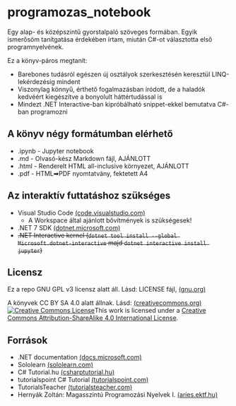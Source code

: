 # programozas_notebook

Egy alap- és középszintű gyorstalpaló szöveges formában. Egyik ismerősöm tanítgatása érdekében írtam, miután C#-ot választotta első programnyelvének.

Ez a könyv-páros megtanít:

* Barebones tudásról egészen új osztályok szerkesztésén keresztül LINQ-lekérdezésig mindent
* Viszonylag könnyű, érthető fogalmazásban íródott, de a haladók kedvéért kiegészítve a bonyolult háttértudással is
* Mindezt .NET Interactive-ban kipróbálható snippet-ekkel bemutatva C#-ban programozni

## A könyv négy formátumban elérhető

* .ipynb - Jupyter notebook
* .md - Olvasó-kész Markdown fájl, AJÁNLOTT
* .html - Renderelt HTML all-inclusive környezet, AJÁNLOTT
* .pdf - HTML➡PDF nyomtatvány, fektetett A4

## Az interaktív futtatáshoz szükséges

* Visual Studio Code [(code.visualstudio.com)](https://code.visualstudio.com/)
  * A Workspace által ajánlott bővítmények is szükségesek!
* .NET 7 SDK [(dotnet.microsoft.com)](https://dotnet.microsoft.com/download/dotnet/7.0)
* ~~.NET Interactive kernel (`dotnet tool install --global Microsoft.dotnet-interactive` majd `dotnet interactive install jupyter`)~~

## Licensz

Ez a repo GNU GPL v3 licensz alatt áll. Lásd: LICENSE fájl, [(gnu.org)](https://www.gnu.org/licenses/gpl-3.0.html)

A könyvek CC BY SA 4.0 alatt állnak. Lásd: [(creativecommons.org)](https://creativecommons.org/licenses/by-sa/4.0/)  
<a rel="license" href="http://creativecommons.org/licenses/by-sa/4.0/"><img alt="Creative Commons License" style="border-width:0" src="https://i.creativecommons.org/l/by-sa/4.0/88x31.png" /></a>This work is licensed under a <a rel="license" href="http://creativecommons.org/licenses/by-sa/4.0/">Creative Commons Attribution-ShareAlike 4.0 International License</a>.

## Források

* .NET documentation [(docs.microsoft.com)](https://docs.microsoft.com/en-us/dotnet/fundamentals/)
* Sololearn [(sololearn.com)](https://sololearn.com)
* C# Tutorial.hu [(csharptutorial.hu)](https://csharptutorial.hu/docs/hellovilag-hellocsharp/)
* tutorialspoint C# Tutorial [(tutorialspoint.com)](https://www.tutorialspoint.com/csharp/)
* TutorialsTeacher [(tutorialsteacher.com)](https://www.tutorialsteacher.com/)
* Hernyák Zoltán: Magasszintú Programozási Nyelvek I. [(aries.ektf.hu)](https://aries.ektf.hu/~hz/wiki7/mprog1ea)
